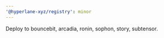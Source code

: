 ```yaml
---
'@hyperlane-xyz/registry': minor
---
```


Deploy to bouncebit, arcadia, ronin, sophon, story, subtensor.
